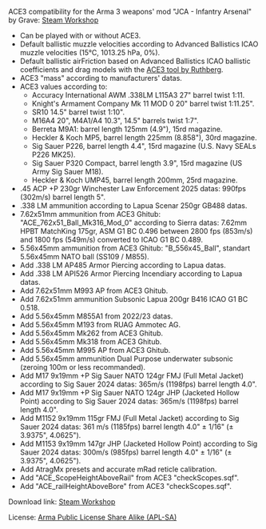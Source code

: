 ACE3 compatibility for the Arma 3 weapons' mod "JCA - Infantry Arsenal" by Grave: [Steam Workshop](https://steamcommunity.com/sharedfiles/filedetails/?id=3333302397)
- Can be played with or without ACE3.
- Default ballistic muzzle velocities according to Advanced Ballistics ICAO muzzle velocities (15°C, 1013.25 hPa, 0%).
- Default ballistic airFriction based on Advanced Ballistics ICAO ballistic coefficients and drag models with the [ACE3 tool by Ruthberg](https://github.com/acemod/ACE3/blob/master/tools/generate_airfriction_config.py).
- ACE3 "mass" according to manufacturers' datas.
- ACE3 values according to:
  - Accuracy International AWM .338LM L115A3 27" barrel twist 1:11.
  - Knight's Armament Company Mk 11 MOD 0 20" barrel twist 1:11.25".
  - SR10 14.5" barrel twist 1:10".
  - M16A4 20", M4A1/A4 10.3", 14.5" barrels twist 1:7".
  - Berreta M9A1: barrel length 125mm (4.9"), 15rd magazine.
  - Heckler & Koch MP5, barrel length 225mm (8.858"), 30rd magazine.
  - Sig Sauer P226, barrel length 4.4", 15rd magazine (U.S. Navy SEALs P226 MK25).
  - Sig Sauer P320 Compact, barrel length 3.9", 15rd magazine (US Army Sig Sauer M18).
  - Heckler & Koch UMP45, barrel length 200mm, 25rd magazine.
- .45 ACP +P 230gr Winchester Law Enforcement 2025 datas: 990fps (302m/s) barrel length 5".
- .338 LM ammunition according to Lapua Scenar 250gr GB488 datas.
- 7.62x51mm ammunition from ACE3 Ghitub: "ACE_762x51_Ball_Mk316_Mod_0" according to Sierra datas: 7.62mm HPBT MatchKing 175gr, ASM G1 BC 0.496 between 2800 fps (853m/s) and 1800 fps (549m/s) converted to ICAO G1 BC 0.489.
- 5.56x45mm ammunition from ACE3 Ghitub: "B_556x45_Ball", standart 5.56x45mm NATO ball (SS109 / M855).
- Add .338 LM AP485 Armor Piercing according to Lapua datas.
- Add .338 LM API526 Armor Piercing Incendiary according to Lapua datas.
- Add 7.62x51mm M993 AP from ACE3 Ghitub.
- Add 7.62x51mm ammunition Subsonic Lapua 200gr B416 ICAO G1 BC 0.518.
- Add 5.56x45mm M855A1 from 2022/23 datas.
- Add 5.56x45mm M193 from RUAG Ammotec AG.
- Add 5.56x45mm Mk262 from ACE3 Ghitub.
- Add 5.56x45mm Mk318 from ACE3 Ghitub.
- Add 5.56x45mm M995 AP from ACE3 Ghitub.
- Add 5.56x45mm ammunition Dual Purpose underwater subsonic (zeroing 100m or less recommanded).
- Add M17 9x19mm +P Sig Sauer NATO 124gr FMJ (Full Metal Jacket) according to Sig Sauer 2024 datas: 365m/s (1198fps) barrel length 4.0".
- Add M17 9x19mm +P Sig Sauer NATO 124gr JHP (Jacketed Hollow Point) according to Sig Sauer 2024 datas: 365m/s (1198fps) barrel length 4.0".
- Add M1152 9x19mm 115gr FMJ (Full Metal Jacket) according to Sig Sauer 2024 datas: 361 m/s (1185fps) barrel length 4.0" ± 1/16" (± 3.9375", 4.0625").
- Add M1153 9x19mm 147gr JHP (Jacketed Hollow Point) according to Sig Sauer 2024 datas: 300m/s (985fps) barrel length 4.0" ± 1/16" (± 3.9375", 4.0625").
- Add AtragMx presets and accurate mRad reticle calibration.
- Add "ACE_ScopeHeightAboveRail" from ACE3 "checkScopes.sqf".
- Add "ACE_railHeightAboveBore" from ACE3 "checkScopes.sqf".

Download link: [Steam Workshop](https://steamcommunity.com/sharedfiles/filedetails/?id=3337555434)

License: [Arma Public License Share Alike (APL-SA)](https://www.bohemia.net/community/licenses/arma-public-license-share-alike)
